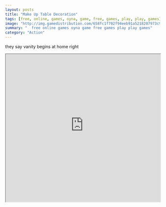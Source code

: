 ```yaml
---
layout: posts
title: "Make Up Table Decoration"
tags: [free, online, games, oyna, game, free, games, play, play, games]
image: "http://img.gamedistribution.com/658fc1f702f94eeb91a5218207973c99.jpg"
summary: "  free online games oyna game free games play play games"
category: "Action"
---
```


they say vanity begins at home right

<iframe width="100%" height="480px;" src="http://flash.gamedistribution.com?game=658fc1f702f94eeb91a5218207973c99"></iframe>